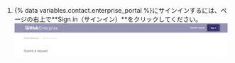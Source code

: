 1. {% data variables.contact.enterprise_portal %}にサインインするには、ページの右上で**Sign in（サインイン）**をクリックしてください。 ![{% data variables.contact.enterprise_portal %}へのサインイン](/assets/images/enterprise/support/sign-in-support-portal.png)
